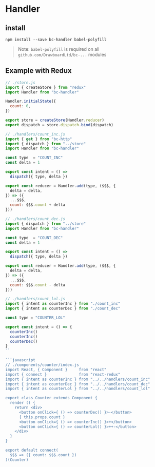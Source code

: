 # Handler

## install

```
npm install --save bc-handler babel-polyfill
```

> Note: `babel-polyfill` is required on all `github.com/DrawboardLtd/bc-...` modules

## Example with Redux

```javascript
// ./store.js
import { createStore } from "redux"
import Handler from "bc-handler"

Handler.initialState({
  count: 0,
})

export store = createStore(Handler.reducer)
export dispatch = store.dispatch.bind(dispatch)
```

```javascript
// ./handlers/count_inc.js
import { get } from "bc-http"
import { dispatch } from "../store"
import Handler from "bc-handler"

const type  = "COUNT_INC"
const delta = 1

export const intent = () =>
  dispatch({ type, delta })

export const reducer = Handler.add(type, ($$$, {
  delta = delta,
}) => ({
  ...$$$,
  count: $$$.count + delta
}))
```

```javascript
// ./handlers/count_dec.js
import { dispatch } from "../store"
import Handler from "bc-handler"

const type  = "COUNT_DEC"
const delta = 1

export const intent = () =>
  dispatch({ type, delta })

export const reducer = Handler.add(type, ($$$, {
  delta = delta,
}) => ({
  ...$$$,
  count: $$$.count - delta
}))
```

```javascript
// ./handlers/count_lol.js
import { intent as counterInc } from "./count_inc"
import { intent as counterDec } from "./count_dec"

const type = "COUNTER_LOL"

export const intent = () => {
  counterInc()
  counterInc()
  counterDec()
}
``

```javascript
// ./components/counter/index.js
import React, { Component }     from "react"
import { connect }              from "react-redux"
import { intent as counterInc } from "../../handlers/count_inc"
import { intent as counterDec } from "../../handlers/count_dec"
import { intent as counterLol } from "../../handlers/count_lol"

export class Counter extends Component {
  render () {
    return <div>
      <button onClick={ () => counterDec() }>-</button>
      { this.props.count }
      <button onClick={ () => counterInc() }>+</button>
      <button onClick={ () => counterLol() }>++-</button>
    </div>
  }
}

export default connect(
  $$$ => ({ count: $$$.count })
)(Counter)
```
